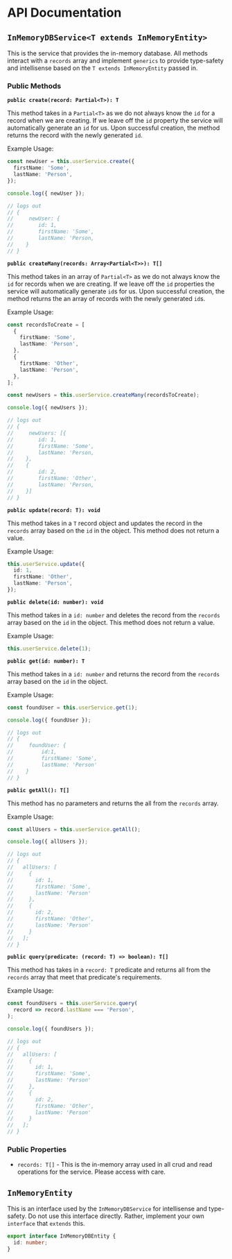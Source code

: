 # API Documentation

## `InMemoryDBService<T extends InMemoryEntity>`

This is the service that provides the in-memory database. All methods interact with a `records` array and implement `generics` to provide type-safety and intellisense based on the `T extends InMemoryEntity` passed in.

### Public Methods

**`public create(record: Partial<T>): T`**

This method takes in a `Partial<T>` as we do not always know the `id` for a record when we are creating. If we leave off the `id` property the service will automatically generate an `id` for us. Upon successful creation, the method returns the record with the newly generated `id`.

Example Usage:

```typescript
const newUser = this.userService.create({
  firstName: 'Some',
  lastName: 'Person',
});

console.log({ newUser });

// logs out
// {
//     newUser: {
//        id: 1,
//        firstName: 'Some',
//        lastName: 'Person,
//    }
// }
```

**`public createMany(records: Array<Partial<T>>): T[]`**

This method takes in an array of `Partial<T>` as we do not always know the `id` for records when we are creating. If we leave off the `id` properties the service will automatically generate `id`s for us. Upon successful creation, the method returns the an array of records with the newly generated `id`s.

Example Usage:

```typescript
const recordsToCreate = [
  {
    firstName: 'Some',
    lastName: 'Person',
  },
  {
    firstName: 'Other',
    lastName: 'Person',
  },
];

const newUsers = this.userService.createMany(recordsToCreate);

console.log({ newUsers });

// logs out
// {
//     newUsers: [{
//        id: 1,
//        firstName: 'Some',
//        lastName: 'Person,
//    },
//    {
//        id: 2,
//        firstName: 'Other',
//        lastName: 'Person,
//    }]
// }
```

**`public update(record: T): void`**

This method takes in a `T` record object and updates the record in the `records` array based on the `id` in the object. This method does not return a value.

Example Usage:

```typescript
this.userService.update({
  id: 1,
  firstName: 'Other',
  lastName: 'Person',
});
```

**`public delete(id: number): void`**

This method takes in a `id: number` and deletes the record from the `records` array based on the `id` in the object. This method does not return a value.

Example Usage:

```typescript
this.userService.delete(1);
```

**`public get(id: number): T`**

This method takes in a `id: number` and returns the record from the `records` array based on the `id` in the object.

Example Usage:

```typescript
const foundUser = this.userService.get(1);

console.log({ foundUser });

// logs out
// {
//     foundUser: {
//         id:1,
//         firstName: 'Some',
//         lastName: 'Person'
//    }
// }
```

**`public getAll(): T[]`**

This method has no parameters and returns the all from the `records` array.

Example Usage:

```typescript
const allUsers = this.userService.getAll();

console.log({ allUsers });

// logs out
// {
//   allUsers: [
//     {
//       id: 1,
//       firstName: 'Some',
//       lastName: 'Person'
//     },
//     {
//       id: 2,
//       firstName: 'Other',
//       lastName: 'Person'
//     }
//   ];
// }
```

**`public query(predicate: (record: T) => boolean): T[]`**

This method has takes in a `record: T` predicate and returns all from the `records` array that meet that predicate's requirements.

Example Usage:

```typescript
const foundUsers = this.userService.query(
  record => record.lastName === 'Person',
);

console.log({ foundUsers });

// logs out
// {
//   allUsers: [
//     {
//       id: 1,
//       firstName: 'Some',
//       lastName: 'Person'
//     },
//     {
//       id: 2,
//       firstName: 'Other',
//       lastName: 'Person'
//     }
//   ];
// }
```

### Public Properties

- `records: T[]` - This is the in-memory array used in all crud and read operations for the service. Please access with care.

## `InMemoryEntity`

This is an interface used by the `InMemoryDBService` for intellisense and type-safety. Do not use this interface directly. Rather, implement your own `interface` that `extends` this.

```typescript
export interface InMemoryDBEntity {
  id: number;
}
```
